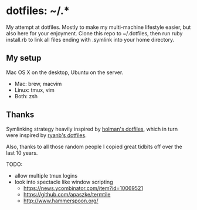 # dotfiles: ~/.*

My attempt at dotfiles. Mostly to make my multi-machine lifestyle easier, but
also here for your enjoyment. Clone this repo to ~/.dotfiles, then run
ruby install.rb to link all files ending with .symlink into your home directory.


## My setup

Mac OS X on the desktop, Ubuntu on the server.

 * Mac: brew, macvim
 * Linux: tmux, vim
 * Both: zsh


## Thanks

Symlinking strategy heavily inspired by
[holman's dotfiles](http://github.com/holman/dotfiles),
which in turn were inspired by
[ryanb's dotfiles](http://github.com/ryanb/dotfiles).

Also, thanks to all those random people I copied great tidbits off over the
last 10 years.

TODO:

 * allow multiple tmux logins
 * look into spectacle like window scripting
     * https://news.ycombinator.com/item?id=10069521
     * https://github.com/apaszke/termtile
     * http://www.hammerspoon.org/
